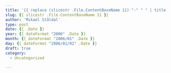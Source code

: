 ```yaml
---
title: '{{ replace (slicestr .File.ContentBaseName 11) "-" " " | title }}'
slug: {{ slicestr .File.ContentBaseName 11 }}
author: 'Mikael Ståldal'
type: post
date: {{ .Date }}
year: {{ dateFormat "2006" .Date }}
month: {{ dateFormat "2006/01" .Date }}
day: {{ dateFormat "2006/01/02" .Date }}
draft: true
category:
  - Uncategorized

---
```

